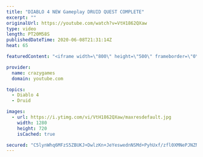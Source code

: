 ```yaml
---
title: "DIABLO 4 NEW Gameplay DRUID QUEST COMPLETE"
excerpt: ""
originalUrl: https://youtube.com/watch?v=VtH1862QXaw
type: video
length: PT20M58S
publishedDateTime: 2020-06-08T21:31:14Z
heat: 65

featuredContent: "<iframe width=\"800\" height=\"500\" frameborder=\"0\" src=\"https://www.youtube.com/embed/VtH1862QXaw\" allow=\"accelerometer; autoplay; encrypted-media; gyroscope; picture-in-picture\" allowfullscreen></iframe>"

provider:
  name: crazygames
  domain: youtube.com

topics:
  - Diablo 4
  - Druid

images:
  - url: https://i.ytimg.com/vi/VtH1862QXaw/maxresdefault.jpg
    width: 1280
    height: 720
    isCached: true

secured: "C5lynWhq6MFzS5ZBUKJ+DwlzKn+JeYeswednNSMd+PyhUxf/zfl0XMNePJNZNKD8CCqGg+ziqji17PQxvDcJXboJfb524e3iQSWyIf85QCQAICOEqWUIVnTU3mT0+SlRbUuZEPcgPxTFrWi5NMjtDaIfq1kHQJ0nWfhI7NEBt14FThMRRqzXe8QrXInXxyeXv6/xJETQtmiPalkDe/uK2oXv37oNgSCqLGrxWk06Y0EXQ3smiO0czOJ/9CNc0YK7ta7GgftEKyECUEfb4CTiafkWZiunFt7yv0WBTgX7j5TCp1Ah3PW7Oi1K16VGqPDswj10JfXBtFjn4MAnDAR+dVzLK9Fia2Ab3ZripqdnACjBDLz3lN+LCL//sbdYKq0BG2uhRCvjpI+ai3j83aJKU69LK5A+tKLy2HzSGgmvBTM=;yB+izVjNW8JkWBhmlkyDzA=="
---
```


